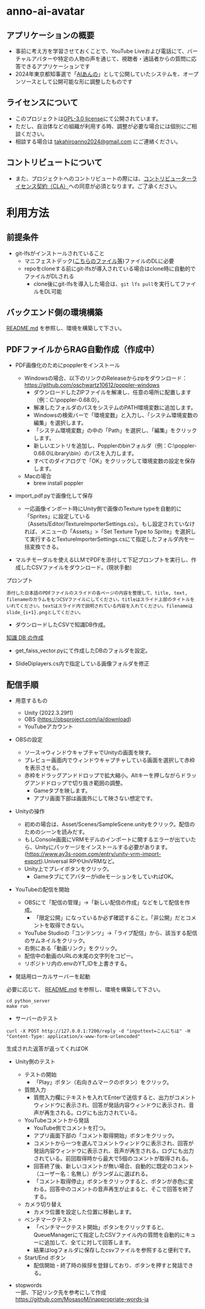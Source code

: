 # anno-ai-avatar
## アプリケーションの概要
* 事前に考え方を学習させておくことで、YouTube Liveおよび電話にて、バーチャルアバターや特定の人物の声を通じて、視聴者・通話者からの質問に応答できるアプリケーションです
* 2024年東京都知事選で「[AIあんの](https://note.com/jujunjun110/n/n0362b324831f)」として公開していたシステムを、オープンソースとして公開可能な形に調整したものです

## ライセンスについて
* このプロジェクトは[GPL-3.0 license](https://github.com/takahiroanno2024/anno-ai-avatar?tab=GPL-3.0-1-ov-file)にて公開されています。
* ただし、自治体などの組織が利用する時、調整が必要な場合には個別にご相談ください。
* 相談する場合は takahiroanno2024@gmail.com にご連絡ください。

## コントリビュートについて
* また、プロジェクトへのコントリビュートの際には、[コントリビューターライセンス契約（CLA）](https://github.com/takahiroanno2024/anno-ai-avatar/blob/main/CLA.md)への同意が必須となります。ご了承ください。


# 利用方法

## 前提条件
* git-lfsがインストールされていること
  * マニフェストデック([こちらのファイル等](https://github.com/takahiroanno2024/aituber/blob/dev/python_server/PDF/%E6%9D%B1%E4%BA%AC%E9%83%BD%E7%9F%A5%E4%BA%8B%E9%81%B8%E6%8C%992024%E3%83%9E%E3%83%8B%E3%83%95%E3%82%A7%E3%82%B9%E3%83%88%E3%83%87%E3%83%83%E3%82%AF.pdf))ファイルのDLに必要
  * repoをcloneする前にgit-lfsが導入されている場合はclone時に自動的でファイルがDLされる
    * clone後にgit-lfsを導入した場合は、`git lfs pull`を実行してファイルをDL可能

## バックエンド側の環境構築

[README.md](python_server/README.md) を参照し、環境を構築して下さい。


## PDFファイルからRAG自動作成（作成中）

* PDF画像化のためにpopplerをインストール

    * Windowsの場合、以下のリンクのReleaseからzipをダウンロード： https://github.com/oschwartz10612/poppler-windows
        * ダウンロードしたZIPファイルを解凍し、任意の場所に配置します（例：C:\poppler-0.68.0）。
        * 解凍したフォルダのパスをシステムのPATH環境変数に追加します。
        * Windowsの検索バーで「環境変数」と入力し、「システム環境変数の編集」を選択します。
        * 「システム環境変数」の中の「Path」を選択し、「編集」をクリックします。
        * 新しいエントリを追加し、Popplerのbinフォルダ（例：C:\poppler-0.68.0\Library\bin）のパスを入力します。
        * すべてのダイアログで「OK」をクリックして環境変数の設定を保存します。
    * Macの場合
        * brew install poppler

* import_pdf.pyで画像化して保存
    * 一応画像インポート時にUnity側で画像のTexture typeを自動的に「Sprites」に設定している（Assets/Editor/TextureImporterSettings.cs）。もし設定されていなければ、メニューの「Assets」>「Set Texture Type to Sprite」を選択して実行するとTextureImporterSettings.csにて指定したフォルダ内を一括変換できる。

* マルチモーダルを使えるLLMでPDFを添付して下記プロンプトを実行し、作成したCSVファイルをダウンロード。(現状手動)

プロンプト

```
添付した日本語のPDFファイルのスライドの各ページの内容を整理して、title, text, filenameのカラムをもつCSVファイルにしてください。titleはスライド上部のタイトルをいれてください。textはスライド内で説明されている内容を入れてください。filenameはslide_{i+1}.pngとしてください。
```

* ダウンロードしたCSVで知識DB作成。

[知識 DB の作成](python_server/README.md#知識-DB-作成)

* get_faiss_vector.pyにて作成したDBのフォルダを設定。

* SlideDiplayers.cs内で指定している画像フォルダを修正

## 配信手順

* 用意するもの
    * Unity (2022.3.29f1)
    * OBS (https://obsproject.com/ja/download)
    * YouTubeアカウント

* OBSの設定
    * ソース→ウィンドウキャプチャでUnityの画面を映す。
    * プレビュー画面内でウィンドウキャプチャしている画面を選択して赤枠を表示させる。
    * 赤枠をドラッグアンドドロップで拡大縮小。Altキーを押しながらドラッグアンドドロップで切り抜き範囲の調整。
        * Gameタブを映します。
        * アプリ画面下部は画面外にして映さない想定です。

* Unityの操作
    * 初めの場合は、Asset/Scenes/SampleScene.unityをクリック。配信のためのシーンを読みだす。
    * もしConsole画面にVRMモデルのインポートに関するエラーが出ていたら、Unityにパッケージをインストールする必要があります。(https://www.ay3s-room.com/entry/unity-vrm-import-export).Universal RPやUniVRMなど。
    * Unity上でプレイボタンをクリック。
        * GameタブにてアバターがidleモーションをしていればOK。

* YouTubeの配信を開始
    * OBSにて「配信の管理」→「新しい配信の作成」などをして配信を作成。
        * 「限定公開」になっているか必ず確認すること。「非公開」だとコメントを取得できない。
    * YouTube Studioの「コンテンツ」→「ライブ配信」から、該当する配信のサムネイルをクリック。
    * 右側にある「動画リンク」をクリック。
    * 配信中の動画のURLの末尾の文字列をコピー。
    * リポジトリ内の.envのYT_IDを上書きする。


* 発話用ローカルサーバーを起動

必要に応じて、 [README.md](python_server/README.md) を参照し、環境を構築して下さい。

```
cd python_server
make run
```

* サーバーのテスト

```
curl -X POST http://127.0.0.1:7200/reply -d "inputtext=こんにちは" -H "Content-Type: application/x-www-form-urlencoded"
```

生成された返答が返ってくればOK

* Unity側のテスト
    * テストの開始
        * 「Play」ボタン（右向き△マークのボタン）をクリック。
    * 質問入力
        * 質問入力欄にテキストを入れてEnterで送信すると、出力がコメントウィンドウに表示され、回答が発話内容ウィンドウに表示され、音声が再生される。ログにも出力されている。
    * YouTubeコメントから発話
        * YouTube側でコメントを打つ。
        * アプリ画面下部の「コメント取得開始」ボタンをクリック。
        * コメントから一つを選んでコメントウィンドウに表示され、回答が発話内容ウィンドウに表示され、音声が再生される。ログにも出力されている。前回取得時から最大で5個のコメントが取得される。
        * 回答終了後、新しいコメントが無い場合、自動的に既定のコメント（ユーザー名：名無し）がランダムに選ばれる。
        * 「コメント取得停止」ボタンをクリックすると、ボタンが赤色に変わる。回答中のコメントの音声再生が止まると、そこで回答を終了する。
    * カメラ切り替え
        * カメラ位置を設定した位置に移動します。
    * ベンチマークテスト
        * 「ベンチマークテスト開始」ボタンをクリックすると、QueueManagerにて指定したCSVファイル内の質問を自動的にキューに追加して、全てに対して回答します。
        * 結果はlogフォルダに保存したcsvファイルを参照すると便利です。
    * Start/End ボタン
        * 配信開始・終了時の挨拶を登録しており、ボタンを押すと発話できる。

* stopwords  
一部、下記リンク先を参考にして作成
https://github.com/MosasoM/inappropriate-words-ja

